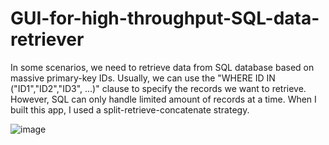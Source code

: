 # GUI-for-high-throughput-SQL-data-retriever
In some scenarios, we need to retrieve data from SQL database based on massive primary-key IDs. Usually, we can use the "WHERE ID IN ("ID1","ID2","ID3", ...)" clause to specify the records we want to retrieve. However, SQL can only handle limited amount of records at a time. When I built this app, I used a split-retrieve-concatenate strategy.

![image](https://github.com/hanfei1986/GUI-for-high-throughput-SQL-data-retriever/assets/59255164/7f26df9f-5bec-4766-ace5-286b98ace847)
